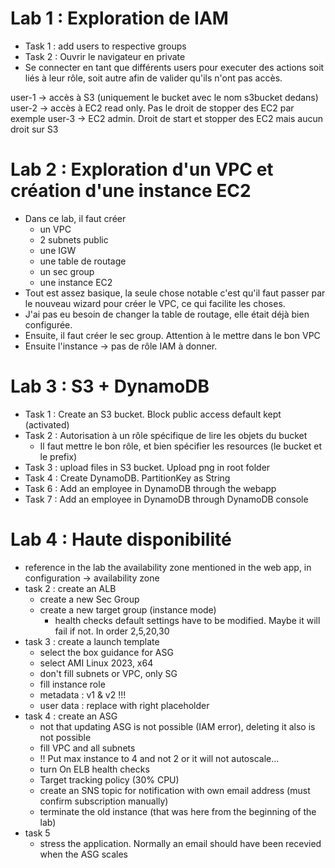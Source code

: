 # Lab 1 : Exploration de IAM

* Task 1 : add users to respective groups
* Task 2 : Ouvrir le navigateur en private
* Se connecter en tant que différents users pour executer des actions soit liés à leur rôle, soit autre afin de valider qu'ils n'ont pas accès.

user-1 -> accès à S3 (uniquement le bucket avec le nom s3bucket dedans)
user-2 -> accès à EC2 read only. Pas le droit de stopper des EC2 par exemple
user-3 -> EC2 admin. Droit de start et stopper des EC2 mais aucun droit sur S3

# Lab 2 : Exploration d'un VPC et création d'une instance EC2

* Dans ce lab, il faut créer 
  * un VPC
  * 2 subnets public
  * une IGW
  * une table de routage
  * un sec group
  * une instance EC2
* Tout est assez basique, la seule chose notable c'est qu'il faut passer par le nouveau wizard pour créer le VPC, ce qui facilite les choses.
* J'ai pas eu besoin de changer la table de routage, elle était déjà bien configurée.
* Ensuite, il faut créer le sec group. Attention à le mettre dans le bon VPC
* Ensuite l'instance -> pas de rôle IAM à donner.

# Lab 3 : S3 + DynamoDB

* Task 1 : Create an S3 bucket. Block public access default kept (activated)
* Task 2 : Autorisation à un rôle spécifique de lire les objets du bucket
  * Il faut mettre le bon rôle, et bien spécifier les resources (le bucket et le prefix)
* Task 3 : upload files in S3 bucket. Upload png in root folder
* Task 4 : Create DynamoDB. PartitionKey as String
* Task 6 : Add an employee in DynamoDB through the webapp
* Task 7 : Add an employee in DynamoDB through DynamoDB console


# Lab 4 : Haute disponibilité

* reference in the lab the availability zone mentioned in the web app, in configuration -> availability zone
* task 2 : create an ALB
  * create a new Sec Group
  * create a new target group (instance mode)
    * health checks default settings have to be modified. Maybe it will fail if not. In order 2,5,20,30
* task 3 : create a launch template
  * select the box guidance for ASG
  * select AMI Linux 2023, x64
  * don't fill subnets or VPC, only SG
  * fill instance role
  * metadata : v1 & v2 !!! 
  * user data : replace with right placeholder
* task 4 : create an ASG
  * not that updating ASG is not possible (IAM error), deleting it also is not possible
  * fill VPC and all subnets
  * !! Put max instance to 4 and not 2 or it will not autoscale... 
  * turn On ELB health checks
  * Target tracking policy (30% CPU)
  * create an SNS topic for notification with own email address (must confirm subscription manually)
  * terminate the old instance (that was here from the beginning of the lab)
* task 5
  * stress the application. Normally an email should have been recevied when the ASG scales

